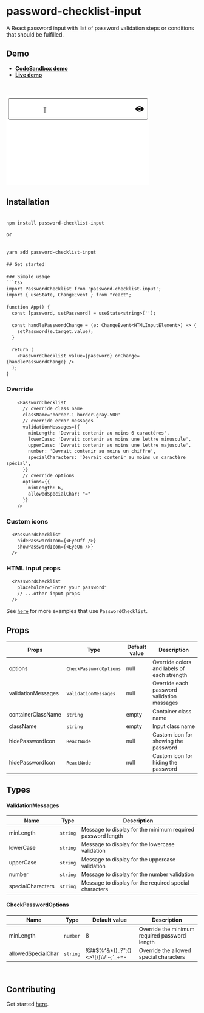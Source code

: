 # password-checklist-input

<p align="left">
A React password input with list of password validation steps or conditions that should be fulfilled.
</p>

## Demo

- **[CodeSandbox demo](https://codesandbox.io/s/github/tiavina-mika/password-checklist-input-demo)**
- **[Live demo](https://password-checklist-input.netlify.app/)**

<br />

![Gif](https://github.com/tiavina-mika/password-checklist-input/blob/main/screenshots/example.gif)

## Installation

```shell

npm install password-checklist-input

```
or
```shell

yarn add password-checklist-input

## Get started

### Simple usage
```tsx
import PasswordChecklist from 'password-checklist-input';
import { useState, ChangeEvent } from "react";

function App() {
  const [password, setPassword] = useState<string>('');

  const handlePasswordChange = (e: ChangeEvent<HTMLInputElement>) => {
    setPassword(e.target.value);
  }

  return (
    <PasswordChecklist value={password} onChange={handlePasswordChange} />
  );
}
```

### Override
```tsx
    <PasswordChecklist
      // override class name
      className='border-1 border-gray-500'
      // override error messages
      validationMessages={{
        minLength: 'Devrait contenir au moins 6 caractères',
        lowerCase: 'Devrait contenir au moins une lettre minuscule',
        upperCase: 'Devrait contenir au moins une lettre majuscule',
        number: 'Devrait contenir au moins un chiffre',
        specialCharacters: 'Devrait contenir au moins un caractère spécial',
      }}
      // override options
      options={{
        minLength: 6,
        allowedSpecialChar: "="
      }}
    />
```

### Custom icons

```tsx
  <PasswordChecklist
    hidePasswordIcon={<EyeOff />}
    showPasswordIcon={<EyeOn />}
  />
```


### HTML input props

```tsx
  <PasswordChecklist
    placeholder="Enter your password"
    // ...other input props
  />
```

See [`here`](https://github.com/tiavina-mika/password-checklist-input/tree/main/example) for more examples that use `PasswordChecklist`.

## Props

|Props |Type                          | Default value                         | Description |
|----------------|-------------------------------|-----------------------------|-----------------------------|
|options|`CheckPasswordOptions`|null|Override colors and labels of each strength
|validationMessages|`ValidationMessages`|null| Override each password validation massages
|containerClassName|`string`|empty|Container class name
|className|`string`|empty|Input class name
|hidePasswordIcon|`ReactNode`|null|Custom icon for showing the password
|hidePasswordIcon|`ReactNode`|null|Custom icon for hiding the password

## Types

#### ValidationMessages

|Name |Type                          | Description |
|----------------|-------------------------------|-----------------------------
|minLength|`string`|Message to display for the minimum required password length
|lowerCase|`string`|Message to display for the lowercase validation
|upperCase|`string`|Message to display for the uppercase validation
|number|`string`|Message to display for the number validation
|specialCharacters|`string`|Message to display for the required special characters

#### CheckPasswordOptions

|Name |Type            |Default value                          | Description |
|----------------|-------------------------------|-------------------------------|-----------------------------
|minLength|`number`|8|Override the minimum required password length
|allowedSpecialChar|`string`|!@#$%^&*(),.?\":{}<>\\[\\]\\\\/`~;'_+=-|Override the allowed special characters

<br />

## Contributing

Get started [here](https://github.com/tiavina-mika/password-checklist-input/blob/main/CONTRIBUTING.md).
